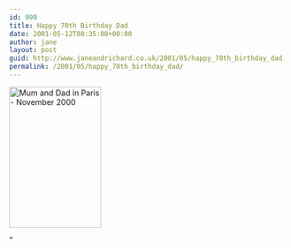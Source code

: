 ```yaml
---
id: 990
title: Happy 70th Birthday Dad
date: 2001-05-12T08:35:00+00:00
author: jane
layout: post
guid: http://www.janeandrichard.co.uk/2001/05/happy_70th_birthday_dad
permalink: /2001/05/happy_70th_birthday_dad/
---
```

<img src="http://v1.janeandrichard.co.uk/blog/img/TNDadMumParis.jpg" width="166" height="255" alt="Mum and Dad in Paris - November 2000" />

&#8221;